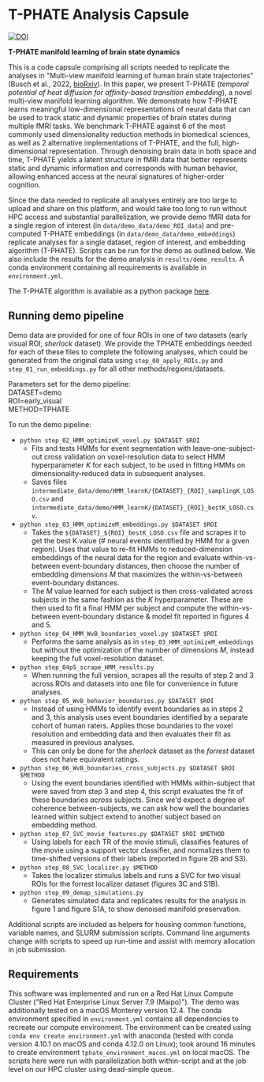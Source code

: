 # T-PHATE Analysis Capsule

[![DOI](https://zenodo.org/badge/529971243.svg)](https://zenodo.org/badge/latestdoi/529971243)


**T-PHATE manifold learning of brain state dynamics**

This is a code capsule comprising all scripts needed to replicate the analyses in "Multi-view manifold learning of human brain state trajectories" (Busch et al., 2022, [bioRxiv](https://www.biorxiv.org/content/10.1101/2022.05.03.490534v4)). In this paper, we present T-PHATE (_temporal potential of heat diffusion for affinity-based transition embedding_), a novel multi-view manifold learning algorithm. We demonstrate how T-PHATE learns meaningful low-dimensional representations of neural data that can be used to track static and dynamic properties of brain states during multiple fMRI tasks. We benchmark T-PHATE against 6 of the most commonly used dimensionality reduction methods in biomedical sciences, as well as 2 alternative implementations of T-PHATE, and the full, high-dimensional representation. Through denoising brain data in both space and time, T-PHATE yields a latent structure in fMRI data that better represents static and dynamic information and corresponds with human behavior, allowing enhanced access at the neural signatures of higher-order cognition.  

Since the data needed to replicate all analyses entirely are too large to upload and share on this platform, and would take too long to run without HPC access and substantial parallelization, we provide demo fMRI data for a single region of interest (in `data/demo_data/demo_ROI_data`) and pre-computed T-PHATE embeddings (in `data/demo_data/demo_embeddings`) replicate analyses for a single dataset, region of interest, and embedding algorithm (T-PHATE). Scripts can be run for the demo as outlined below. We also include the results for the demo analysis in `results/demo_results`. A conda environment containing all requirements is available in `environment.yml`. 

The T-PHATE algorithm is available as a python package [here](https://github.com/KrishnaswamyLab/TPHATE).

## Running demo pipeline
Demo data are provided for one of four ROIs in one of two datasets (early visual ROI, _sherlock_ dataset). We provide the TPHATE embeddings needed for each of these files to complete the following analyses, which could be generated from the original data using `step_00_apply_ROIs.py` and `step_01_run_embeddings.py` for all other methods/regions/datasets.

Parameters set for the demo pipeline:      
DATASET=demo      
ROI=early_visual     
METHOD=TPHATE       

To run the demo pipeline:
- `python step_02_HMM_optimizeK_voxel.py $DATASET $ROI`
    - Fits and tests HMMs for event segmentation with leave-one-subject-out cross validation on voxel-resolution data to select HMM hyperparameter _K_ for each subject, to be used in fitting HMMs on dimensionality-reduced data in subsequent analyses.
    - Saves files `intermediate_data/demo/HMM_learnK/{DATASET}_{ROI}_samplingK_LOSO.csv` and `intermediate_data/demo/HMM_learnK/{DATASET}_{ROI}_bestK_LOSO.csv`.
- `python step_03_HMM_optimizeM_embeddings.py $DATASET $ROI ` 
    - Takes the `${DATASET}_${ROI}_bestK_LOSO.csv` file and scrapes it to get the best K value (# neural events identified by HMM for a given region). Uses that value to re-fit HMMs to reduced-dimension embeddings of the neural data for the region and evaluate within-vs-between event-boundary distances, then choose the number of embedding dimensions _M_ that maximizes the within-vs-between event-boundary distances. 
    - The _M_ value learned for each subject is then cross-validated across subjects in the same fashion as the _K_ hyperparameter. These are then used to fit a final HMM per subject and compute the within-vs-between event-boundary distance & model fit reported in figures 4 and 5. 
- `python step_04_HMM_WvB_boundaries_voxel.py $DATASET $ROI`
    - Performs the same analysis as in `step_03_HMM_optimizeM_embeddings` but without the optimization of the number of dimensions _M_, instead keeping the full voxel-resolution dataset.
- `python step_04p5_scrape_HMM_results.py` 
    - When running the full version, scrapes all the results of step 2 and 3 across ROIs and datasets into one file for convenience in future analyses. 
- `python step_05_WvB_behavior_boundaries.py $DATASET $ROI` 
    - Instead of using HMMs to identify event boundaries as in steps 2 and 3, this analysis uses event boundaries identified by a separate cohort of human raters. Applies those boundaries to the voxel resolution and embedding data and then evaluates their fit as measured in previous analyses. 
    - This can only be done for the _sherlock_ dataset as the _forrest_ dataset does not have equivalent ratings.
- `python step_06_WvB_boundaries_cross_subjects.py $DATASET $ROI $METHOD`
    - Using the event boundaries identified with HMMs within-subject that were saved from step 3 and step 4, this script evaluates the fit of these
boundaries _across_ subjects. Since we'd expect a degree of coherence between-subjects, we can ask how well the boundaries learned within subject extend to another subject based on embedding method.
- `python step_07_SVC_movie_features.py $DATASET $ROI $METHOD`
    - Using labels for each TR of the movie stimuli, classifies features of the movie using a support vector classifier, and normalizes them to time-shifted versions of their labels (reported in figure 2B and S3).
- `python step_08_SVC_localizer.py $METHOD`
    - Takes the localizer stimulus labels and runs a SVC for two visual ROIs for the forrest localizer dataset (figures 3C and S1B).
- `python step_09_demap_simulations.py`
    - Generates simulated data and replicates results for the analysis in figure 1 and figure S1A, to show denoised manifold preservation.
 
Additional scripts are included as helpers for housing common functions, variable names, and SLURM submission scripts. Command line arguments change with scripts to speed up run-time and assist with memory allocation in job submission.

## Requirements
This software was implemented and run on a Red Hat Linux Compute Cluster ("Red Hat Enterprise Linux Server 7.9 (Maipo)"). The demo was additionally tested on a macOS Monterey version 12.4. The conda environment specified in `environment.yml` contains all dependencies to recreate our compute environment. The environment can be created using `conda env create environment.yml` with anaconda (tested with conda version 4.10.1 on macOS and conda 4.12.0 on Linux); took around 16 minutes to create environment `tphate_environment_macos.yml` on local macOS. The scripts here were run with parallelization both within-script and at the job level on our HPC cluster using dead-simple queue. 
